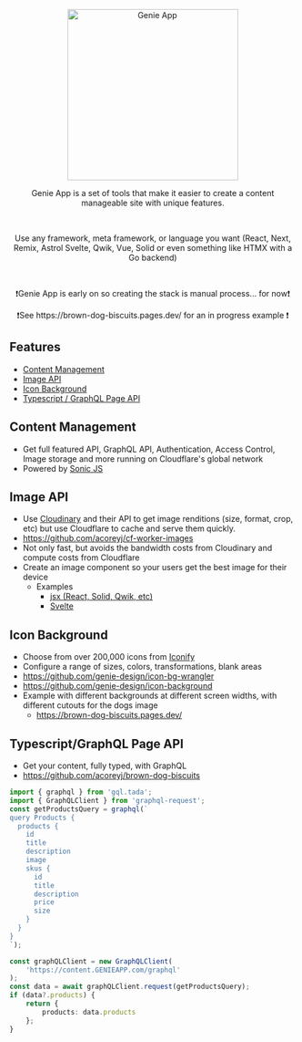 <p align="center">
  <a href="https://storybook.js.org/">
    <picture>
      <img src="https://raw.githubusercontent.com/genie-team/graphql-genie/master/resources/logo.svg?sanitize=true"  alt="Genie App" width="300" />
    </picture>
  </a>
</p>

<p align="center">Genie App is a set of tools that make it easier to create a content manageable site with unique features.</p>
<br/>
<p align="center"> Use any framework, meta framework, or language you want (React, Next, Remix, Astrol Svelte, Qwik, Vue, Solid  or even something like  HTMX with a Go backend)</p>
<br/>
<p align="center"> ❗Genie App is early on so creating the stack is manual process... for now❗</p>
<p align="center">❗See https://brown-dog-biscuits.pages.dev/ for an in progress example ❗</p>

## Features

- [Content Management](#content-management)
- [Image API](#image-api)
- [Icon Background](#icon-background)
- [Typescript / GraphQL Page API](#typescriptgraphql-page-api)


## Content Management
- Get full featured API, GraphQL API, Authentication, Access Control, Image storage and more running on Cloudflare's global network 
- Powered by [Sonic JS](https://github.com/genie-design/sonicjs)

## Image API
- Use [Cloudinary](https://cloudinary.com/) and their API to get image renditions (size, format, crop, etc) but use Cloudflare to cache and serve them quickly.
- https://github.com/acoreyj/cf-worker-images
- Not only fast, but avoids the bandwidth costs from Cloudinary and compute costs from Cloudflare
- Create an image component so your users get the best image for their device
  - Examples
    - [jsx (React, Solid, Qwik, etc) ](https://github.com/acoreyj/qwik-daisyui/blob/main/apps/docs/src/components/genie-image.tsx)
    - [Svelte](https://github.com/acoreyj/brown-dog-biscuits/blob/main/src/components/GenieImage.svelte)
   
## Icon Background
  - Choose from over 200,000 icons from [Iconify](https://icon-sets.iconify.design/)
  - Configure a range of sizes, colors, transformations, blank areas
  - https://github.com/genie-design/icon-bg-wrangler
  - https://github.com/genie-design/icon-background
  - Example with different backgrounds at different screen widths, with different cutouts for the dogs image
    - https://brown-dog-biscuits.pages.dev/

## Typescript/GraphQL Page API
  - Get your content, fully typed, with GraphQL
  - https://github.com/acoreyj/brown-dog-biscuits

```ts
import { graphql } from 'gql.tada';
import { GraphQLClient } from 'graphql-request';
const getProductsQuery = graphql(`
query Products {
  products {
    id
    title
    description
    image
    skus {
      id
      title
      description
      price
      size
    }
  }
}
`);

const graphQLClient = new GraphQLClient(
	'https://content.GENIEAPP.com/graphql'
);
const data = await graphQLClient.request(getProductsQuery);
if (data?.products) {
	return {
		products: data.products
	};
}

```
  
